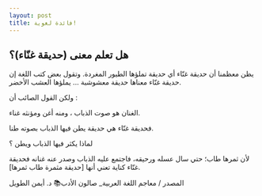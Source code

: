 ```yaml
---
layout: post
title: فائدة لغوية!
---
```



## هل تعلم معنى (حديقة غنّاء)؟

يظن معظمنا أن حديقة غنّاء أي حديقة تملؤها الطيور المغردة.
وتقول بعض كتب اللغة إن حديقة غنّاء معناها حديقة معشوشبة ... يملؤها العشب الأخضر.

ولكن القول الصائب أن :

الغنان هو صوت الذباب ، ومنه أغن ومؤنثه غناء.

فحديقة غنّاء هي حديقة يطن فيها الذباب بصوته طنا.

لماذا يكثر فيها الذباب ويطن ؟

لأن ثمرها طاب؛ حتي سال عسله ورحيقه، فاجتمع عليه الذباب وصدر عنه غنانه
فحديقة غنّاء كناية تعني أنها [حديقة مثمرة طاب ثمرها].

المصدر / معاجم اللغة العربية_ صالون الأدب📚
د. أيمن الطويل

